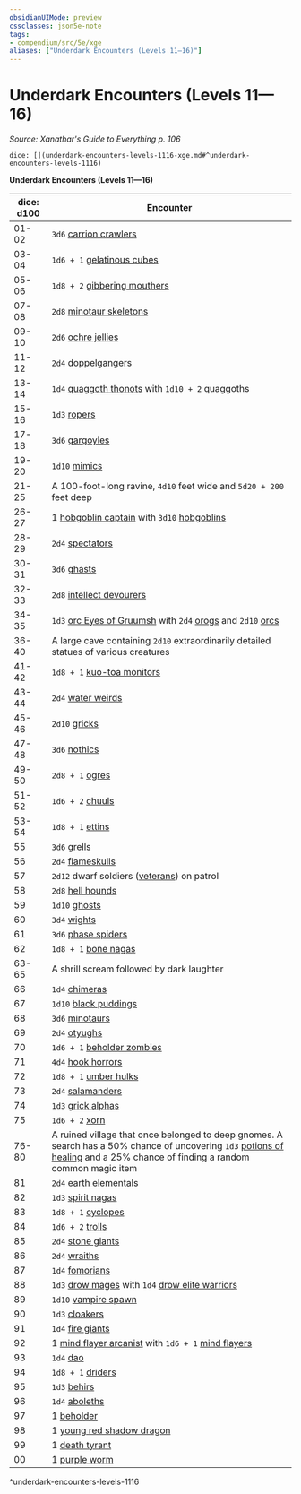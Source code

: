 ```yaml
---
obsidianUIMode: preview
cssclasses: json5e-note
tags:
- compendium/src/5e/xge
aliases: ["Underdark Encounters (Levels 11—16)"]
---
```

# Underdark Encounters (Levels 11—16)
*Source: Xanathar's Guide to Everything p. 106* 

`dice: [](underdark-encounters-levels-1116-xge.md#^underdark-encounters-levels-1116)`

**Underdark Encounters (Levels 11—16)**

| dice: d100 | Encounter |
|------------|-----------|
| 01-02 | `3d6` [carrion crawlers](z_compendium/bestiary/monstrosity/carrion-crawler.md) |
| 03-04 | `1d6 + 1` [gelatinous cubes](z_compendium/bestiary/ooze/gelatinous-cube.md) |
| 05-06 | `1d8 + 2` [gibbering mouthers](z_compendium/bestiary/aberration/gibbering-mouther.md) |
| 07-08 | `2d8` [minotaur skeletons](z_compendium/bestiary/undead/minotaur-skeleton.md) |
| 09-10 | `2d6` [ochre jellies](z_compendium/bestiary/ooze/ochre-jelly.md) |
| 11-12 | `2d4` [doppelgangers](z_compendium/bestiary/monstrosity/doppelganger.md) |
| 13-14 | `1d4` [quaggoth thonots](z_compendium/bestiary/humanoid/quaggoth-thonot.md) with `1d10 + 2` quaggoths |
| 15-16 | `1d3` [ropers](z_compendium/bestiary/monstrosity/roper.md) |
| 17-18 | `3d6` [gargoyles](z_compendium/bestiary/elemental/gargoyle.md) |
| 19-20 | `1d10` [mimics](z_compendium/bestiary/monstrosity/mimic.md) |
| 21-25 | A 100-foot-long ravine, `4d10` feet wide and `5d20 + 200` feet deep |
| 26-27 | 1 [hobgoblin captain](z_compendium/bestiary/humanoid/hobgoblin-captain.md) with `3d10` [hobgoblins](z_compendium/bestiary/humanoid/hobgoblin.md) |
| 28-29 | `2d4` [spectators](z_compendium/bestiary/aberration/spectator.md) |
| 30-31 | `3d6` [ghasts](z_compendium/bestiary/undead/ghast.md) |
| 32-33 | `2d8` [intellect devourers](z_compendium/bestiary/aberration/intellect-devourer.md) |
| 34-35 | `1d3` [orc Eyes of Gruumsh](z_compendium/bestiary/humanoid/orc-eye-of-gruumsh.md) with `2d4` [orogs](z_compendium/bestiary/humanoid/orog.md) and `2d10` [orcs](z_compendium/bestiary/humanoid/orc.md) |
| 36-40 | A large cave containing `2d10` extraordinarily detailed statues of various creatures |
| 41-42 | `1d8 + 1` [kuo-toa monitors](z_compendium/bestiary/humanoid/kuo-toa-monitor.md) |
| 43-44 | `2d4` [water weirds](z_compendium/bestiary/elemental/water-weird.md) |
| 45-46 | `2d10` [gricks](z_compendium/bestiary/monstrosity/grick.md) |
| 47-48 | `3d6` [nothics](z_compendium/bestiary/aberration/nothic.md) |
| 49-50 | `2d8 + 1` [ogres](z_compendium/bestiary/giant/ogre.md) |
| 51-52 | `1d6 + 2` [chuuls](z_compendium/bestiary/aberration/chuul.md) |
| 53-54 | `1d8 + 1` [ettins](z_compendium/bestiary/giant/ettin.md) |
| 55 | `3d6` [grells](z_compendium/bestiary/aberration/grell.md) |
| 56 | `2d4` [flameskulls](z_compendium/bestiary/undead/flameskull.md) |
| 57 | `2d12` dwarf soldiers ([veterans](z_compendium/bestiary/humanoid/veteran.md)) on patrol |
| 58 | `2d8` [hell hounds](z_compendium/bestiary/fiend/hell-hound.md) |
| 59 | `1d10` [ghosts](z_compendium/bestiary/undead/ghost.md) |
| 60 | `3d4` [wights](z_compendium/bestiary/undead/wight.md) |
| 61 | `3d6` [phase spiders](z_compendium/bestiary/monstrosity/phase-spider.md) |
| 62 | `1d8 + 1` [bone nagas](z_compendium/bestiary/undead/bone-naga-guardian.md) |
| 63-65 | A shrill scream followed by dark laughter |
| 66 | `1d4` [chimeras](z_compendium/bestiary/monstrosity/chimera.md) |
| 67 | `1d10` [black puddings](z_compendium/bestiary/ooze/black-pudding.md) |
| 68 | `3d6` [minotaurs](z_compendium/bestiary/monstrosity/minotaur.md) |
| 69 | `2d4` [otyughs](z_compendium/bestiary/aberration/otyugh.md) |
| 70 | `1d6 + 1` [beholder zombies](z_compendium/bestiary/undead/beholder-zombie.md) |
| 71 | `4d4` [hook horrors](z_compendium/bestiary/monstrosity/hook-horror.md) |
| 72 | `1d8 + 1` [umber hulks](z_compendium/bestiary/monstrosity/umber-hulk.md) |
| 73 | `2d4` [salamanders](z_compendium/bestiary/elemental/salamander.md) |
| 74 | `1d3` [grick alphas](z_compendium/bestiary/monstrosity/grick-alpha.md) |
| 75 | `1d6 + 2` [xorn](z_compendium/bestiary/elemental/xorn.md) |
| 76-80 | A ruined village that once belonged to deep gnomes. A search has a 50% chance of uncovering `1d3` [potions of healing](z_compendium/items/potion-of-healing.md) and a 25% chance of finding a random common magic item |
| 81 | `2d4` [earth elementals](z_compendium/bestiary/elemental/earth-elemental.md) |
| 82 | `1d3` [spirit nagas](z_compendium/bestiary/monstrosity/spirit-naga.md) |
| 83 | `1d8 + 1` [cyclopes](z_compendium/bestiary/giant/cyclops.md) |
| 84 | `1d6 + 2` [trolls](z_compendium/bestiary/giant/troll.md) |
| 85 | `2d4` [stone giants](z_compendium/bestiary/giant/stone-giant.md) |
| 86 | `2d4` [wraiths](z_compendium/bestiary/undead/wraith.md) |
| 87 | `1d4` [fomorians](z_compendium/bestiary/giant/fomorian.md) |
| 88 | `1d3` [drow mages](z_compendium/bestiary/humanoid/drow-mage.md) with `1d4` [drow elite warriors](z_compendium/bestiary/humanoid/drow-elite-warrior.md) |
| 89 | `1d10` [vampire spawn](z_compendium/bestiary/undead/vampire-spawn.md) |
| 90 | `1d3` [cloakers](z_compendium/bestiary/aberration/cloaker.md) |
| 91 | `1d4` [fire giants](z_compendium/bestiary/giant/fire-giant.md) |
| 92 | 1 [mind flayer arcanist](z_compendium/bestiary/aberration/mind-flayer-arcanist.md) with `1d6 + 1` [mind flayers](z_compendium/bestiary/aberration/mind-flayer.md) |
| 93 | `1d4` [dao](z_compendium/bestiary/elemental/dao.md) |
| 94 | `1d8 + 1` [driders](z_compendium/bestiary/monstrosity/drider.md) |
| 95 | `1d3` [behirs](z_compendium/bestiary/monstrosity/behir.md) |
| 96 | `1d4` [aboleths](z_compendium/bestiary/aberration/aboleth.md) |
| 97 | 1 [beholder](z_compendium/bestiary/aberration/beholder.md) |
| 98 | 1 [young red shadow dragon](z_compendium/bestiary/dragon/young-red-shadow-dragon.md) |
| 99 | 1 [death tyrant](z_compendium/bestiary/undead/death-tyrant.md) |
| 00 | 1 [purple worm](z_compendium/bestiary/monstrosity/purple-worm.md) |
^underdark-encounters-levels-1116